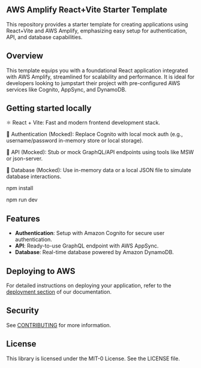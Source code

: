 ## AWS Amplify React+Vite Starter Template

This repository provides a starter template for creating applications using React+Vite and AWS Amplify, emphasizing easy setup for authentication, API, and database capabilities.

## Overview

This template equips you with a foundational React application integrated with AWS Amplify, streamlined for scalability and performance. It is ideal for developers looking to jumpstart their project with pre-configured AWS services like Cognito, AppSync, and DynamoDB.

## Getting started locally

⚛️ React + Vite: Fast and modern frontend development stack.

🔐 Authentication (Mocked): Replace Cognito with local mock auth (e.g., username/password in-memory store or local storage).

🔌 API (Mocked): Stub or mock GraphQL/API endpoints using tools like MSW or json-server.

💾 Database (Mocked): Use in-memory data or a local JSON file to simulate database interactions.


npm install

npm run dev

## Features

- **Authentication**: Setup with Amazon Cognito for secure user authentication.
- **API**: Ready-to-use GraphQL endpoint with AWS AppSync.
- **Database**: Real-time database powered by Amazon DynamoDB.

## Deploying to AWS

For detailed instructions on deploying your application, refer to the [deployment section](https://docs.amplify.aws/react/start/quickstart/#deploy-a-fullstack-app-to-aws) of our documentation.

## Security

See [CONTRIBUTING](CONTRIBUTING.md#security-issue-notifications) for more information.

## License

This library is licensed under the MIT-0 License. See the LICENSE file.